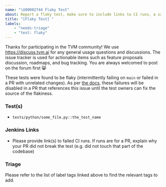 ```yaml
---
name: "\U00002744 Flaky Test"
about: Report a flaky test, make sure to include links to CI runs, a sample failure log, and the name of the test(s). Find the list of label tags at TBD.
title: "[Flaky Test] "
labels: 
    - "needs-triage"
    - "test: flaky"
---
```


Thanks for participating in the TVM community! We use https://discuss.tvm.ai for any general usage questions and discussions. The issue tracker is used for actionable items such as feature proposals discussion, roadmaps, and bug tracking. You are always welcomed to post on the forum first :smile_cat:

These tests were found to be flaky (intermittently failing on `main` or failed in a PR with unrelated changes). As per [the docs](https://github.com/apache/tvm/blob/main/docs/contribute/ci.rst#handling-flaky-failures), these failures will be disabled in a PR that references this issue until the test owners can fix the source of the flakiness.

### Test(s)

- `tests/python/some_file.py::the_test_name`

### Jenkins Links

- Please provide link(s) to failed CI runs. If runs are for a PR, explain why your PR did not break the test (e.g. did not touch that part of the codebase)

### Triage

Please refer to the list of label tags linked above to find the relevant tags to add. 
